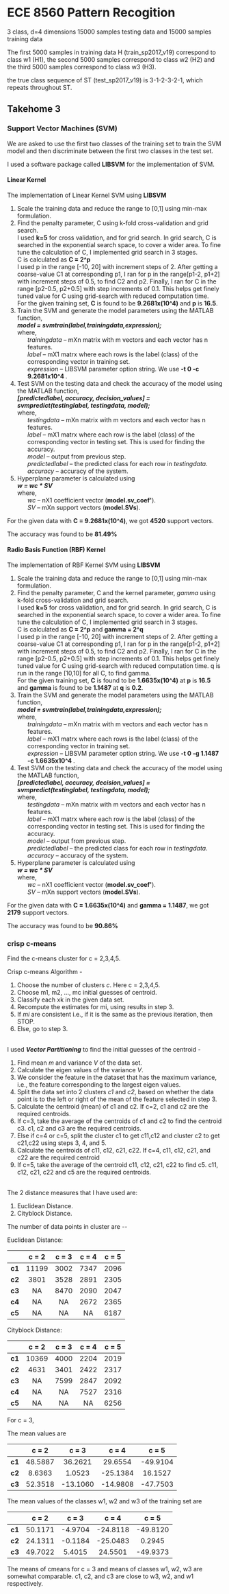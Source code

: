 # ECE 8560 Pattern Recogition

3 class, d=4 dimensions 15000 samples testing data and 15000 samples training data

The first 5000 samples in training data H (train_sp2017_v19) correspond to class w1 (H1), the second 5000 samples correspond to class w2 (H2) and the third 5000 samples correspond to class w3 (H3).

the true class sequence of ST (test_sp2017_v19) is 3-1-2-3-2-1, which repeats throughout ST.


## Takehome 3
### Support Vector Machines (SVM)
We are asked to use the first two classes of the training set to train the SVM model and then discriminate between the first two classes in the test set.

I used a software package called **LIBSVM** for the implementation of SVM.

#### Linear Kernel
The implementation of Linear Kernel SVM using **LIBSVM**
<p>
<ol>
<li> Scale the training data and reduce the range to [0,1] using min-max formulation.</li>
<li> Find the penalty parameter, C using k-fold cross-validation and grid search.</br>
	I used <b>k=5</b> for cross validation, and for grid search. In grid search, C is searched in the exponential search space, to cover a wider area. To fine tune the calculation of C, I implemented grid search in 3 stages. <br>
	C is calculated as <b>C = 2^p</b><br>
	I used p in the range [-10, 20] with increment steps of 2. After getting a coarse-value C1 at corresponding p1, I ran for p in the range[p1-2, p1+2] with increment steps of 0.5, to find C2 and p2. Finally, I ran for C in the range [p2-0.5, p2+0.5] with step increments of 0.1. This helps get finely tuned value for C using grid-search with reduced computation time. <br>
	For the given training set, <b>C</b> is found to be <b>9.2681x(10^4)</b> and <b>p</b> is <b>16.5</b>.</li>
<li> Train the SVM and generate the model parameters using the MATLAB function,<br>
	 <b><em>model = svmtrain(label,trainingdata,expression);</em></b><br>
		where,
			<ol><em>trainingdata</em> – mXn matrix with m vectors and each vector has n features.</ol>
		    <ol><em>label</em> – mX1 matrx where each rows is the label (class) of the corresponding vector in training set.</ol>
		    <ol><em>expression</em> – LIBSVM parameter option string. We use <b>-t 0 -c 9.2681x10^4 </b>.</ol></li>
<li> Test SVM on the testing data and check the accuracy of the model using the MATLAB function,<br>
	 <b><em>[predictedlabel, accuracy, decision_values] = svmpredict(testinglabel, testingdata, model);</em></b><br>
		where,
			<ol><em>testingdata</em> – mXn matrix with m vectors and each vector has n features.</ol>
		    <ol><em>label</em> – mX1 matrx where each row is the label (class) of the corresponding vector in testing set. This is used for finding the accuracy.</ol>
		    <ol><em>model</em> – output from previous step.</ol>
		    <ol><em>predictedlabel</em> – the predicted class for each row in <em>testingdata</em>.</ol>
		    <ol><em>accuracy</em> – accuracy of the system.</ol></li>
<li> Hyperplane parameter is calculated using<br>
	 <b><em>w = wc * SV</em></b><br>
		where,
			<ol><em>wc</em> – nX1 coefficient vector (<b>model.sv_coef'</b>).</ol>
		    <ol><em>SV</em> – mXn support vectors (<b>model.SVs</b>).</ol></li>
</ol>
</p>

For the given data with **C = 9.2681x(10^4)**, we got **4520** support vectors.

The accuracy was found to be **81.49%**

#### Radio Basis Function (RBF) Kernel
The implementation of RBF Kernel SVM using **LIBSVM**
<p>
<ol>
<li> Scale the training data and reduce the range to [0,1] using min-max formulation.</li>
<li> Find the penalty parameter, C and the kernel parameter, <em>gamma</em> using k-fold cross-validation and grid search.</br>
	I used <b>k=5</b> for cross validation, and for grid search. In grid search, C is searched in the exponential search space, to cover a wider area. To fine tune the calculation of C, I implemented grid search in 3 stages. <br>
	C is calculated as <b>C = 2^p</b> and <b>gamma = 2^q</b><br>
	I used p in the range [-10, 20] with increment steps of 2. After getting a coarse-value C1 at corresponding p1, I ran for p in the range[p1-2, p1+2] with increment steps of 0.5, to find C2 and p2. Finally, I ran for C in the range [p2-0.5, p2+0.5] with step increments of 0.1. This helps get finely tuned value for C using grid-search with reduced computation time. q is run in the range [10,10] for all C, to find gamma.<br>
	For the given training set, <b>C</b> is found to be <b>1.6635x(10^4)</b> at <b>p</b> is <b>16.5</b> and <b>gamma</b> is found to be <b>1.1487</b> at <b>q</b> is <b>0.2</b>.</li>
<li> Train the SVM and generate the model parameters using the MATLAB function,<br>
	 <b><em>model = svmtrain(label,trainingdata,expression);</em></b><br>
		where,
			<ol><em>trainingdata</em> – mXn matrix with m vectors and each vector has n features.</ol>
		    <ol><em>label</em> – mX1 matrx where each rows is the label (class) of the corresponding vector in training set.</ol>
		    <ol><em>expression</em> – LIBSVM parameter option string. We use <b>-t 0 -g 1.1487 -c 1.6635x10^4 </b>.</ol></li>
<li> Test SVM on the testing data and check the accuracy of the model using the MATLAB function,<br>
	 <b><em>[predictedlabel, accuracy, decision_values] = svmpredict(testinglabel, testingdata, model);</em></b><br>
		where,
			<ol><em>testingdata</em> – mXn matrix with m vectors and each vector has n features.</ol>
		    <ol><em>label</em> – mX1 matrx where each row is the label (class) of the corresponding vector in testing set. This is used for finding the accuracy.</ol>
		    <ol><em>model</em> – output from previous step.</ol>
		    <ol><em>predictedlabel</em> – the predicted class for each row in <em>testingdata</em>.</ol>
		    <ol><em>accuracy</em> – accuracy of the system.</ol></li>
<li> Hyperplane parameter is calculated using<br>
	 <b><em>w = wc * SV</em></b><br>
		where,
			<ol><em>wc</em> – nX1 coefficient vector (<b>model.sv_coef'</b>).</ol>
		    <ol><em>SV</em> – mXn support vectors (<b>model.SVs</b>).</ol></li>
</ol>
</p>

For the given data with **C = 1.6635x(10^4)** and **gamma = 1.1487**, we got **2179** support vectors.

The accuracy was found to be **90.86%**

### crisp c-means

Find the c-means cluster for c = 2,3,4,5.

<p>
Crisp c-means Algorithm - 
<ol>
	<li> Choose the number of clusters <em>c</em>. Here c = 2,3,4,5.</li>
	<li> Choose m1, m2, ..., mc initial guesses of centroid.</li>
	<li> Classify each xk in the given data set.</li>
	<li> Recompute the estimates for mi, using results in step 3.</li>
	<li> If <em>mi</em> are consistent i.e., if it is the same as the previous iteration, then STOP.</li>
	<li> Else, go to step 3.</li>
</ol>
<br>
I used <b><em>Vector Partitioning</em></b> to find the initial guesses of the centroid - 
<ol>
	<li> Find mean <em>m</em> and variance <em>V</em> of the data set.</li>
	<li> Calculate the eigen values of the variance <em>V</em>.</li>
	<li> We consider the feature in the dataset that has the maximum variance, i.e., the feature corresponding to the largest eigen values.</li>
	<li> Split the data set into 2 clusters <em>c1</em> and <em>c2</em>, based on whether the data point is to the left or right of the mean of the feature selected in step 3.</li>
	<li> Calculate the centroid (mean) of c1 and c2. If c=2, c1 and c2 are the required centroids.</li>
	<li> If c=3, take the average of the centroids of c1 and c2 to find the centroid c3. c1, c2 and c3 are the required centroids.</li>
	<li> Else if c=4 or c=5, split the cluster c1 to get c11,c12 and cluster c2 to get c21,c22 using steps 3, 4, and 5.</li>
	<li> Calculate the centroids of c11, c12, c21, c22. If c=4, c11, c12, c21, and c22 are the required centroid</li>
	<li> If c=5, take the average of the centroid c11, c12, c21, c22 to find c5. c11, c12, c21, c22 and c5 are the required centroids.</li>
</ol>
<br>
The 2 distance measures that I have used are:
<ol>
	<li> Euclidean Distance. </li>
	<li> Cityblock Distance. </li>
</ol>
</p>

The number of data points in cluster are --

Euclidean Distance:

|        | c = 2 | c = 3 | c = 4 | c = 5 |
| -------|:-----:|:-----:|:-----:|:-----:|
| **c1** | 11199 | 3002  | 7347  | 2096  |
| **c2** | 3801  | 3528  | 2891  | 2305  |
| **c3** | NA    | 8470  | 2090  | 2047  |
| **c4** | NA    | NA    | 2672  | 2365  |
| **c5** | NA    | NA    | NA    | 6187  |
	
Cityblock Distance:

|        | c = 2 | c = 3 | c = 4 | c = 5 |
| -------|:-----:|:-----:|:-----:|:-----:|
| **c1** | 10369 | 4000  | 2204  | 2019  |
| **c2** | 4631  | 3401  | 2422  | 2317  |
| **c3** | NA    | 7599  | 2847  | 2092  |
| **c4** | NA    | NA    | 7527  | 2316  |
| **c5** | NA    | NA    | NA    | 6256  |

For c = 3, 

The mean values are

|        | c = 2   | c = 3    | c = 4    | c = 5    |
| -------|:-------:|:--------:|:--------:|:--------:|
| **c1** | 48.5887 | 36.2621  | 29.6554  | -49.9104 |
| **c2** | 8.6363  | 1.0523   | -25.1384 | 16.1527  |
| **c3** | 52.3518 | -13.1060 | -14.9808 | -47.7503 |

The mean values of the classes w1, w2 and w3 of the training set are

|        | c = 2   | c = 3    | c = 4    | c = 5    |
| -------|:-------:|:--------:|:--------:|:--------:|
| **c1** | 50.1171 | -4.9704  | -24.8118 | -49.8120 |
| **c2** | 24.1311 | -0.1184  | -25.0483 | 0.2945   |
| **c3** | 49.7022 | 5.4015   | 24.5501  | -49.9373 |

The means of cmeans for c = 3 and means of classes w1, w2, w3 are somewhat comparable.
c1, c2, and c3 are close to w3, w2, and w1 respectively.

	